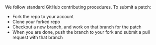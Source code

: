 We follow standard GitHub contributing procedures. To submit a patch:

* Fork the repo to your account
* Clone your forked repo
* Checkout a new branch, and work on that branch for the patch
* When you are done, push the branch to your fork and submit a pull request with that branch

